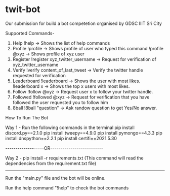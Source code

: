 # twit-bot

Our submission for build a bot competetion organised by GDSC IIIT Sri City

Supported Commands-

1. Help
   !help -> Shows the list of help commands
2. Profile
   !profile -> Shows profile of user who typed this command
   !profile @xyz -> Shows profile of xyz user
3. Register
   !register xyz_twitter_username -> Request for verification of xyz_twitter_username
4. Verify
   !verify content_of_last_tweet -> Verify the twitter handle requested for verification
5. Leaderboard
   !leaderboard -> Shows the user with most likes.
   !leaderboard x -> Shows the top x users with most likes.
6. Follow
   !follow @xyz -> Request user x to follow your twitter handle.
7. Followed
   !followed @xyz -> Request for verification that you have followed the user requested you to follow him
8. 8ball
   !8ball "question" -> Ask randow question to get Yes/No answer.

How To Run The Bot

Way 1 -
Run the following commands in the terminal
pip install discord.py==2.1.0
pip install tweepy==4.9.0
pip install pymongo==4.3.3
pip install dnspython==2.2.1
pip install certifi==2021.5.30

-------------------OR--------------------------

Way 2 -
pip install -r requirements.txt
(This command will read the dependencies from the requirement.txt file)

---

Run the "main.py" file and the bot will be online.

Run the help command "!help" to check the bot commands
